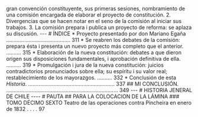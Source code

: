 gran convención constituyente, sus primeras sesiones, nombramiento de una comisión encargada de elaborar el proyecto de constitución. 2. Divergencias que se hacen notar en el seno de la comisión al iniciar sus trabajos. 3. La comisión prepara i publica un proyecto de reforma: se aplaza su discusión. --- # ÍNDICE * Proyecto presentado por don Mariano Egaña ........................................... 311 * Se reabren los debates de la comisión: prepara ésta i presenta un nuevo proyecto más completo que el anterior. .......... 315 * Elaboración de la nueva constitución: debates a que dieron origen sus disposiciones fundamentales, i aprobación definitiva de ella. .......... 319 * Promulgación i jura de la nueva constitución: juicios contradictorios pronunciados sobre ella; su espíritu i su valor real; restablecimiento de los mayorazgos. .......... 332 * Conclusión de esta *Historia*. .......................................................... 337 ## MI CONCLUSIÓN. ........................................................................... 349 --- # HISTORIA JENERAL DE CHILE ---- # PAUTA ## PARA LA COLOCACION DE LA LÁMINA ### TOMO DÉCIMO SEXTO Teatro de las operaciones contra Pincheira en enero de 1832 . . . . 97
